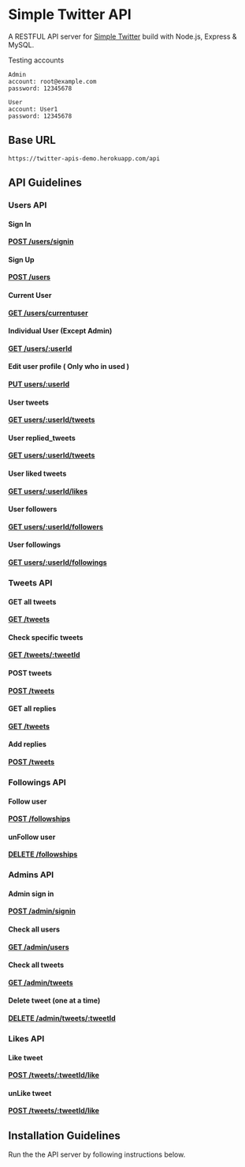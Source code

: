 # Simple Twitter API

A RESTFUL API server for [Simple Twitter](https://pooppicker.github.io/simple-twitter-vue/#/twitter/Setting) build with Node.js, Express & MySQL.

Testing accounts
```
Admin
account: root@example.com
password: 12345678

User 
account: User1
password: 12345678
```

## Base URL 
```
https://twitter-apis-demo.herokuapp.com/api
```

## API Guidelines

### Users API


#### Sign In 
[**POST /users/signin**](https://twitter-apis-demo.herokuapp.com/api/users/signin)

#### Sign Up 
[**POST /users**](https://twitter-apis-demo.herokuapp.com/api/users)

#### Current User
[**GET /users/currentuser**](https://twitter-apis-demo.herokuapp.com/api/users/currentuser)

#### Individual User (Except Admin)
[**GET /users/:userId**](https://twitter-apis-demo.herokuapp.com/api/users/:userId)

#### Edit user profile ( Only who in used ) 
[**PUT users/:userId**](https://twitter-apis-demo.herokuapp.com/api/users/:userId)

#### User tweets 
[**GET users/:userId/tweets**](https://twitter-apis-demo.herokuapp.com/api/users/:userId/tweets)

#### User replied_tweets
[**GET users/:userId/tweets**](https://twitter-apis-demo.herokuapp.com/api/users/:userId/replied_tweets)

#### User liked tweets
[**GET users/:userId/likes**](https://twitter-apis-demo.herokuapp.com/api/users/:userId/likes)

#### User followers
[**GET users/:userId/followers**](https://twitter-apis-demo.herokuapp.com/api/users/:userId/followers)

#### User followings
[**GET users/:userId/followings**](https://twitter-apis-demo.herokuapp.com/api/users/:userId/followings)

### Tweets API

#### GET all tweets
[**GET /tweets**](https://twitter-apis-demo.herokuapp.com/api/tweets)

#### Check specific tweets
[**GET /tweets/:tweetId**](https://twitter-apis-demo.herokuapp.com/api/tweets/:tweetId)

#### POST tweets
[**POST /tweets**](https://twitter-apis-demo.herokuapp.com/api/tweets)

#### GET all replies
[**GET /tweets**](https://twitter-apis-demo.herokuapp.com/api/tweets/:tweetId/replies)

#### Add replies
[**POST /tweets**](https://twitter-apis-demo.herokuapp.com/api/tweets/:tweetId/replies)

### Followings API 

#### Follow user
[**POST /followships**](https://twitter-apis-demo.herokuapp.com/api/followships)

#### unFollow user
[**DELETE /followships**](https://twitter-apis-demo.herokuapp.com/api/followships/:followingId)

### Admins API

#### Admin sign in 
[**POST /admin/signin**](https://twitter-apis-demo.herokuapp.com/api/admin/signin)

#### Check all users
[**GET /admin/users**](https://twitter-apis-demo.herokuapp.com/api/admin/users)

#### Check all tweets
[**GET /admin/tweets**](https://twitter-apis-demo.herokuapp.com/api/admin/tweets)

#### Delete tweet (one at a time)
[**DELETE /admin/tweets/:tweetId**](https://twitter-apis-demo.herokuapp.com/api/admin/tweets/:tweetId)

### Likes API

#### Like tweet
[**POST /tweets/:tweetId/like**](https://twitter-apis-demo.herokuapp.com/api/tweets/:tweetId/like)

#### unLike tweet
[**POST /tweets/:tweetId/like**](https://twitter-apis-demo.herokuapp.com/api/tweets/:tweetId/unlike)

## Installation Guidelines

Run the the API server by following instructions below.










